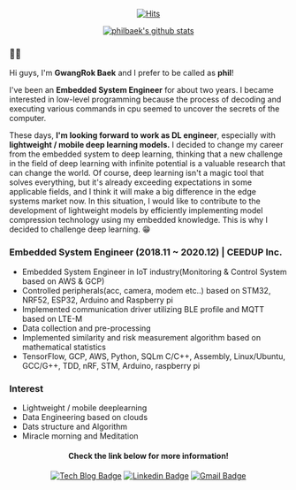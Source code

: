 <div align=center>
  
  [![Hits](https://hits.seeyoufarm.com/api/count/incr/badge.svg?url=https%3A%2F%2Fgithub.com%2Fzester926&count_bg=%23CF688A&title_bg=%23555555&icon=macys.svg&icon_color=%23E7E7E7&title=hits&edge_flat=false)](https://hits.seeyoufarm.com)
  
</div>

<div align=center>

  [![philbaek's github stats](https://github-readme-stats.vercel.app/api?username=zester926&show_icons=true&theme=radical)](https://github.com/anuraghazra/github-readme-stats)

</div>

<div>
  <h3>🙋‍♂️</h3>
  <p>Hi guys, I'm <b>GwangRok Baek</b> and I prefer to be called as <b>phil</b>!</p>
  <p>I've been an <b>Embedded System Engineer</b> for about two years. I became interested in low-level programming because the process of decoding and executing various     commands in cpu seemed to uncover the secrets of the computer.</p>
  <p>These days, <b>I'm looking forward to work as DL engineer</b>, especially with <b>lightweight / mobile deep learning models.</b> I decided to change my career from the embedded system to deep learning, thinking that a new challenge in the field of deep learning with infinite potential is a valuable research that can change the world. Of course, deep learning isn't a magic tool that solves everything, but it's already exceeding expectations in some applicable fields, and I think it will make a big difference in the edge systems market now. In this situation, I would like to contribute to the development of lightweight models by efficiently implementing model compression technology using my embedded knowledge. This is why I decided to challenge deep learning. 😁</p>

</div>

<div>
  <h3>
  Embedded System Engineer (2018.11 ~ 2020.12) | CEEDUP Inc.
  </h3>
  <ul>
    <li>Embedded System Engineer in IoT industry(Monitoring & Control System based on AWS & GCP)</li>
    <li>Controlled peripherals(acc, camera, modem etc..) based on STM32, NRF52, ESP32, Arduino and Raspberry pi</li>
    <li>Implemented communication driver utilizing BLE profile and MQTT based on LTE-M</li>
    <li>Data collection and pre-processing</li>
    <li>Implemented similarity and risk measurement algorithm based on mathematical statistics</li>
    <li>TensorFlow, GCP, AWS, Python, SQLm C/C++, Assembly, Linux/Ubuntu, GCC/G++, TDD, nRF, STM, Arduino, raspberry pi </li>
  </ul>
</div>
<div>
  <h3>
    Interest
  </h3>
  <ul>
    <li>Lightweight / mobile deeplearning</li>
    <li>Data Engineering based on clouds</li>
    <li>Dats structure and Algorithm</li>
    <li>Miracle morning and Meditation</li>
  </ul>
</div>

<div align=center>
  <h4>Check the link below for more information!</h4>
</div>

<div align=center>

[![Tech Blog Badge](http://img.shields.io/badge/-Tech%20blog-black?style=flat-square&logo=github&link=https://phil-baek.tistory.com/)](https://phil-baek.tistory.com/)
[![Linkedin Badge](https://img.shields.io/badge/-LinkedIn-blue?style=flat-square&logo=Linkedin&logoColor=white&link=https://www.linkedin.com/in/philbaek/)](https://www.linkedin.com/in/philbaek/)
[![Gmail Badge](https://img.shields.io/badge/Gmail-d14836?style=flat-square&logo=Gmail&logoColor=white&link=mailto:snugyun01@gmail.com)](mailto:zester926@gmail.com)

</div>
